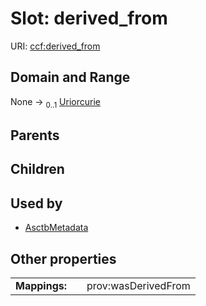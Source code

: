 
# Slot: derived_from



URI: [ccf:derived_from](http://purl.org/ccf/derived_from)


## Domain and Range

None &#8594;  <sub>0..1</sub> [Uriorcurie](types/Uriorcurie.md)

## Parents


## Children


## Used by

 * [AsctbMetadata](AsctbMetadata.md)

## Other properties

|  |  |  |
| --- | --- | --- |
| **Mappings:** | | prov:wasDerivedFrom |